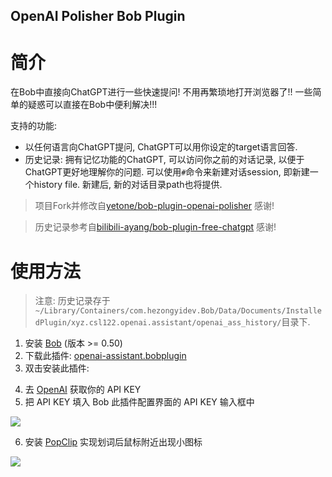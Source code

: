OpenAI Polisher Bob Plugin
----------------------------

# 简介

在Bob中直接向ChatGPT进行一些快速提问! 不用再繁琐地打开浏览器了!! 一些简单的疑惑可以直接在Bob中便利解决!!!

支持的功能:
- 以任何语言向ChatGPT提问, ChatGPT可以用你设定的target语言回答.
- 历史记录: 拥有记忆功能的ChatGPT, 可以访问你之前的对话记录, 以便于ChatGPT更好地理解你的问题. 可以使用`#`命令来新建对话session, 即新建一个history file. 新建后, 新的对话目录path也将提供.

> 项目Fork并修改自[yetone/bob-plugin-openai-polisher](https://github.com/yetone/bob-plugin-openai-polisher) 感谢!

> 历史记录参考自[bilibili-ayang/bob-plugin-free-chatgpt](https://github.com/bilibili-ayang/bob-plugin-free-chatgpt) 感谢!
<!-- # 使用截图

![](https://user-images.githubusercontent.com/1206493/222710761-bbd5ce10-2b12-42c0-abfa-5a3152157cb2.gif) -->

# 使用方法

> 注意: 历史记录存于`~/Library/Containers/com.hezongyidev.Bob/Data/Documents/InstalledPlugin/xyz.csl122.openai.assistant/openai_ass_history/`目录下.

1. 安装 [Bob](https://bobtranslate.com/guide/#%E5%AE%89%E8%A3%85) (版本 >= 0.50)
2. 下载此插件: [openai-assistant.bobplugin](https://github.com/csl122/bob-plugin-openai-assistant/releases)
3. 双击安装此插件:
<!-- ![](https://user-images.githubusercontent.com/1206493/222712959-4a4b27e2-b129-408a-a8af-24a3a89df2dd.gif) -->
4. 去 [OpenAI](https://platform.openai.com/account/api-keys) 获取你的 API KEY
5. 把 API KEY 填入 Bob 此插件配置界面的 API KEY
 输入框中

![](https://user-images.githubusercontent.com/1206493/222712982-5c5598b0-8560-422f-837f-3ffd08a39f81.gif)

6. 安装 [PopClip](https://bobtranslate.com/guide/integration/popclip.html) 实现划词后鼠标附近出现小图标

![](https://user-images.githubusercontent.com/1206493/219933584-d0c2b6cf-8fa0-40a6-858f-8f4bf05f38ef.gif)

<!-- # 请作者喝一杯咖啡

<div align="center">
<img height="360" src="https://user-images.githubusercontent.com/1206493/220753437-90e4039c-d95f-4b6a-9a08-b3d6de13211f.png" />
<img height="360" src="https://user-images.githubusercontent.com/1206493/220756036-d9ac4512-0375-4a32-8c2e-8697021058a2.png" />
</div> -->

